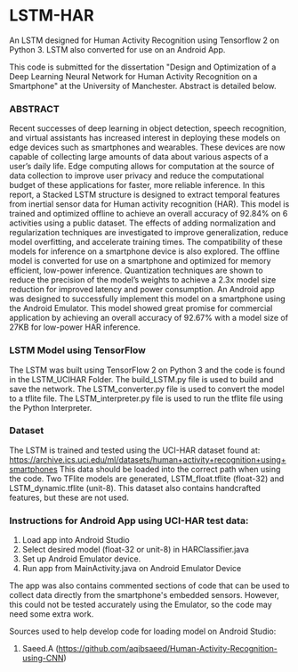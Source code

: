 # LSTM-HAR
An LSTM designed for Human Activity Recognition using Tensorflow 2 on Python 3. LSTM also converted for use on an Android App.

This code is submitted for the dissertation "Design and Optimization of a Deep Learning Neural Network for Human Activity Recognition on a Smartphone" at the University of Manchester. Abstract is detailed below.

### ABSTRACT
Recent successes of deep learning in object detection, speech recognition, and virtual assistants has increased interest in deploying these models on edge devices such as smartphones and wearables. These devices are now capable of collecting large amounts of data about various aspects of a user’s daily life. Edge computing allows for computation at the source of data collection to improve user privacy and reduce the computational budget of these applications for faster, more reliable inference. In this report, a Stacked LSTM structure is designed to extract temporal features from inertial sensor data for Human activity recognition (HAR). This model is trained and optimized offline to achieve an overall accuracy of 92.84% on 6 activities using a public dataset. The effects of adding normalization and regularization techniques are investigated to improve generalization, reduce model overfitting, and accelerate training times. The compatibility of these models for inference on a smartphone device is also explored. The offline model is converted for use on a smartphone and optimized for memory efficient, low-power inference. Quantization techniques are shown to reduce the precision of the model’s weights to achieve a 2.3x model size reduction for improved latency and power consumption. An Android app was designed to successfully implement this model on a smartphone using the Android Emulator. This model showed great promise for commercial application by achieving an overall accuracy of 92.67% with a model size of 27KB for low-power HAR inference. 

### LSTM Model using TensorFlow
The LSTM was built using TensorFlow 2 on Python 3 and the code is found in the LSTM_UCIHAR Folder. The build_LSTM.py file is used to build and save the network. The LSTM_converter.py file is used to convert the model to a tflite file. The LSTM_interpreter.py file is used to run the tflite file using the Python Interpreter.

### Dataset
The LSTM is trained and tested using the UCI-HAR dataset found at: https://archive.ics.uci.edu/ml/datasets/human+activity+recognition+using+smartphones
This data should be loaded into the correct path when using the code. Two TFlite models are generated, LSTM_float.tflite (float-32) and LSTM_dynamic.tflite (unit-8). This dataset also contains handcrafted features, but these are not used.

### Instructions for Android App using UCI-HAR test data:

1) Load app into Android Studio
2) Select desired model (float-32 or unit-8) in HARClassifier.java
3) Set up Android Emulator device.
4) Run app from MainActivity.java on Android Emulator Device

The app was also contains commented sections of code that can be used to collect data directly from the smartphone's embedded sensors. However, this could not be tested accurately using the Emulator, so the code may need some extra work. 

Sources used to help develop code for loading model on Android Studio:
1) Saeed.A (https://github.com/aqibsaeed/Human-Activity-Recognition-using-CNN)
